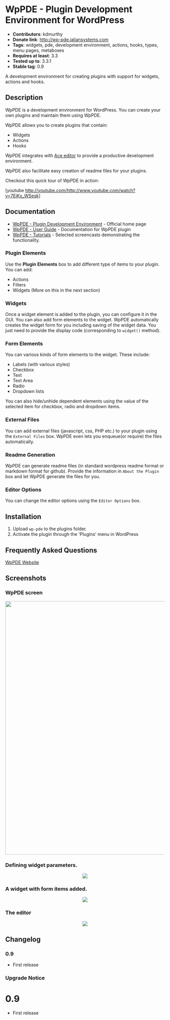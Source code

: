 # WpPDE - Plugin Development Environment for WordPress

* __Contributors__: kdmurthy
* __Donate link__: http://wp-pde.jaliansystems.com
* __Tags__: widgets, pde, development environment, actions, hooks, types, menu pages, metaboxes
* __Requires at least__: 3.3
* __Tested up to__: 3.3.1
* __Stable tag__: 0.9

A development environment for creating plugins with support for widgets, actions and hooks.

## Description

WpPDE is a development environment for WordPress. You can create your own plugins and maintain
them using WpPDE.

WpPDE allows you to create plugins that contain:

* Widgets
* Actions
* Hooks

WpPDE integrates with [Ace editor](http://ace.ajax.org) to provide a productive development
environment.

WpPDE also facilitate easy creation of readme files for your plugins.

Checkout this quick tour of WpPDE in action:

[youtube http://youtube.com/http://www.youtube.com/watch?v=7EiKx_WSesk]

## Documentation

* [WpPDE - Plugin Development Environment](http://wp-pde.jaliansystems.com/) - Official home page
* [WpPDE - User Guide](http://wp-pde.jaliansystems.com/documentation/) - Documentation for WpPDE plugin
* [WpPDE - Tutorials](http://wp-pde.jaliansystems.com/tutorials/) - Selected screencasts demonstrating the functionality.

### Plugin Elements

Use the __Plugin Elements__ box to add different type of items to your plugin. You can add:

* Actions
* Filters
* Widgets (More on this in the next section)

### Widgets

Once a widget element is added to the plugin, you can configure it in the GUI. You can also add
form elements to the widget. WpPDE automatically creates the widget form for you including saving of the widget
data. You just need to provide the display code (corresponding to `widget()` method).

### Form Elements

You can various kinds of form elements to the widget. These include:

* Labels (with various styles)
* Checkbox
* Text
* Text Area
* Radio
* Dropdown lists

You can also hide/unhide dependent elements using the value of the selected item for checkbox, radio and dropdown
items.

### External Files

You can add external files (javascript, css, PHP etc.) to your plugin using the `External Files` box. WpPDE even lets
you enqueue(or require) the files automatically.

### Readme Generation

WpPDE can generate readme files (in standard wordpress readme format or markdown format for github). Provide the
information in `About the Plugin` box and let WpPDE generate the files for you.

### Editor Options

You can change the editor options using the `Editor Options` box.

## Installation

1. Upload `wp-pde` to the plugins folder.
2. Activate the plugin through the 'Plugins' menu in WordPress

## Frequently Asked Questions

[WpPDE Website](http://wp-pde.jaliansystems.com/f-a-q "F.A.Q")

## Screenshots

### WpPDE screen

<center>
<div><img src="http://wp-pde.jaliansystems.com/wp-content/uploads/2012/04/screenshot-1.png" width="800px;"/></div>
</center>

### Defining widget parameters.

<center>
<div><img src="http://wp-pde.jaliansystems.com/wp-content/uploads/2012/04/screenshot-2.png" /></div>
</center>

### A widget with form items added.

<center>
<div><img src="http://wp-pde.jaliansystems.com/wp-content/uploads/2012/04/screenshot-3.png" /></div>
</center>

### The editor

<center>
<div><img src="http://wp-pde.jaliansystems.com/wp-content/uploads/2012/04/screenshot-4.png" /></div>
</center>

## Changelog

### 0.9

* First release

### Upgrade Notice

# 0.9

* First release

